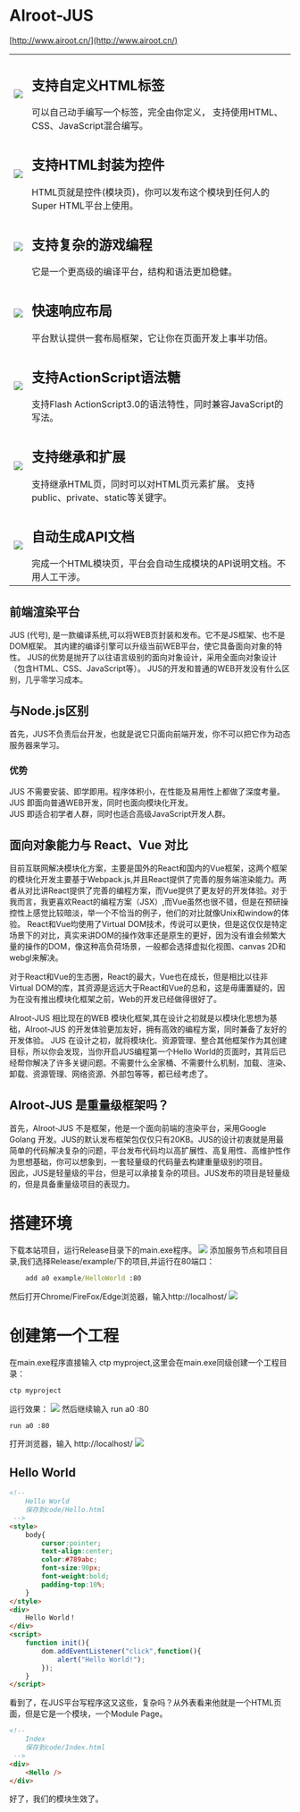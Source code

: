 # AIroot-JUS
[http://www.airoot.cn/](http://www.airoot.cn/)
<table>
    <tr>
        <td><img src='README/images/h.png' /></td>
        <td valign='top'>
            <h2>支持自定义HTML标签</h2>
可以自己动手编写一个标签，完全由你定义， 支持使用HTML、CSS、JavaScript混合编写。
        </td>
    </tr>
    <tr>
        <td><img src='README/images/package.png' /></td>
        <td valign='top'>
           <h2>支持HTML封装为控件</h2>
HTML页就是控件(模块页)，你可以发布这个模块到任何人的Super HTML平台上使用。
        </td>
    </tr>
    <tr>
        <td><img src='README/images/extends.png' /></td>
        <td valign='top'>
           <h2>支持复杂的游戏编程</h2>
它是一个更高级的编译平台，结构和语法更加稳健。
        </td>
    </tr>
    <tr>
        <td><img src='README/images/layout.png' /></td>
        <td valign='top'>
           <h2>快速响应布局</h2>
平台默认提供一套布局框架，它让你在页面开发上事半功倍。
        </td>
    </tr>
    <tr>
        <td><img src='README/images/as.png' /></td>
        <td valign='top'>
            <h2>支持ActionScript语法糖</h2>
支持Flash ActionScript3.0的语法特性，同时兼容JavaScript的写法。
        </td>
    </tr>
    <tr>
        <td><img src='README/images/kz.png' /></td>
        <td valign='top'>
            <h2>支持继承和扩展</h2>
支持继承HTML页，同时可以对HTML页元素扩展。 支持public、private、static等关键字。
        </td>
    </tr>
    <tr>
        <td><img src='README/images/comment.png' /></td>
        <td valign='top'>
            <h2>自动生成API文档</h2>
完成一个HTML模块页，平台会自动生成模块的API说明文档。不用人工干涉。
        </td>
    </tr>
</table>
 

## 前端渲染平台
JUS (代号), 是一款编译系统,可以将WEB页封装和发布。它不是JS框架、也不是DOM框架。
其内建的编译引擎可以升级当前WEB平台，使它具备面向对象的特性。
JUS的优势是抛开了以往语言级别的面向对象设计，采用全面向对象设计（包含HTML、CSS、JavaScript等）。
JUS的开发和普通的WEB开发没有什么区别，几乎零学习成本。
## 与Node.js区别
首先，JUS不负责后台开发，也就是说它只面向前端开发，你不可以把它作为动态服务器来学习。
### 优势
JUS 不需要安装、即学即用。程序体积小，在性能及易用性上都做了深度考量。    
JUS 即面向普通WEB开发，同时也面向模块化开发。   
JUS 即适合初学者人群，同时也适合高级JavaScript开发人群。

## 面向对象能力与 React、Vue 对比
目前互联网解决模块化方案，主要是国外的React和国内的Vue框架，这两个框架的模块化开发主要基于Webpack.js,并且React提供了完善的服务端渲染能力。两者从对比讲React提供了完善的编程方案，而Vue提供了更友好的开发体验。对于我而言，我更喜欢React的编程方案（JSX）,而Vue虽然也很不错，但是在预研操控性上感觉比较暗淡，举一个不恰当的例子，他们的对比就像Unix和window的体验。
React和Vue均使用了Virtual DOM技术，传说可以更快，但是这仅仅是特定场景下的对比，真实来讲DOM的操作效率还是原生的更好，因为没有谁会频繁大量的操作的DOM，像这种高负荷场景，一般都会选择虚拟化视图、canvas 2D和 webgl来解决。

对于React和Vue的生态圈，React的最大，Vue也在成长，但是相比以往非Virtual DOM的库，其资源是远远大于React和Vue的总和，这是毋庸置疑的，因为在没有推出模块化框架之前，Web的开发已经做得很好了。

AIroot-JUS 相比现在的WEB 模块化框架,其在设计之初就是以模块化思想为基础，AIroot-JUS 的开发体验更加友好，拥有高效的编程方案，同时兼备了友好的开发体验。
JUS 在设计之初，就将模块化、资源管理、整合其他框架作为其创建目标，所以你会发现，当你开启JUS编程第一个Hello World的页面时，其背后已经帮你解决了许多关键问题。不需要什么全家桶、不需要什么机制，加载、渲染、卸载、资源管理、网络资源、外部包等等，都已经考虑了。

## AIroot-JUS 是重量级框架吗？
首先，AIroot-JUS 不是框架，他是一个面向前端的渲染平台，采用Google Golang 开发。JUS的默认发布框架包仅仅只有20KB。JUS的设计初衷就是用最简单的代码解决复杂的问题，平台发布代码均以高扩展性、高复用性、高维护性作为思想基础，你可以想象到，一套轻量级的代码量去构建重量级别的项目。  
因此，JUS是轻量级的平台，但是可以承接复杂的项目。JUS发布的项目是轻量级的，但是具备重量级项目的表现力。

# 搭建环境
下载本站项目，运行Release目录下的main.exe程序。
<img src='README/images/01.jpg' />
添加服务节点和项目目录,我们选择Release/example/下的项目,并运行在80端口：
```cmd
    add a0 example/HelloWorld :80
```
然后打开Chrome/FireFox/Edge浏览器，输入http://localhost/
<img src="README/images/02.jpg" />

# 创建第一个工程
在main.exe程序直接输入 ctp myproject,这里会在main.exe同级创建一个工程目录：
```cmd
ctp myproject
```
运行效果：
<img src="README/images/03.jpg" />
然后继续输入 run a0 :80
```cmd
run a0 :80
```
打开浏览器，输入 http://localhost/
<img src="README/images/04.jpg" />
## Hello World
```html
<!--
    Hello World
    保存到code/Hello.html
 -->
<style>
    body{
        cursor:pointer;
        text-align:center;
        color:#789abc;
        font-size:90px;
        font-weight:bold;
        padding-top:10%;
    }
</style>
<div>
    Hello World！
</div>
<script>
    function init(){
        dom.addEventListener("click",function(){
            alert("Hello World!");
        });
    }
</script>
```
看到了，在JUS平台写程序这又这些，复杂吗？从外表看来他就是一个HTML页面，但是它是一个模块，一个Module Page。

```html
<!--
    Index
    保存到code/Index.html
 -->
<div>
    <Hello />
</div>
```
好了，我们的模块生效了。